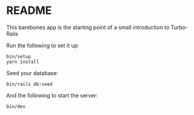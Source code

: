 # README

This barebones app is the starting point of a small introduction to Turbo-Rails

Run the following to set it up:
```
bin/setup
yarn install
```

Seed your database:
```
bin/rails db:seed
```
And the following to start the server:
```
bin/dev
```
